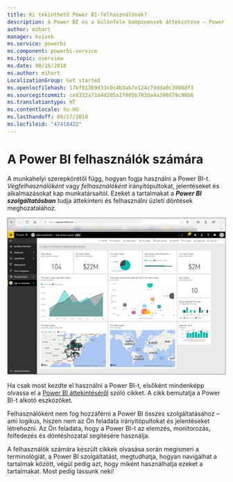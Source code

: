 ```yaml
---
title: Ki tekinthető Power BI-felhasználónak?
description: A Power BI és a különféle komponensek áttekintése – Power BI Desktop, Power BI szolgáltatás, Power BI Mobile, Jelentéskészítő kiszolgáló, Power BI Embedded.
author: mihart
manager: kvivek
ms.service: powerbi
ms.component: powerbi-service
ms.topic: overview
ms.date: 08/16/2018
ms.author: mihart
LocalizationGroup: Get started
ms.openlocfilehash: 17bf013b9d33c0c4b3ab7e124c7ddda0c3986df3
ms.sourcegitcommit: ce8332a71d4d205a1f005b703da4a390d79c98b6
ms.translationtype: HT
ms.contentlocale: hu-HU
ms.lasthandoff: 09/27/2018
ms.locfileid: "47418422"
---
```

# <a name="power-bi-for-consumers"></a>A Power BI felhasználók számára
A munkahelyi szerepkörétől függ, hogyan fogja használni a Power BI-t. *Végfelhasználóként* vagy *felhasználóként* irányítópultokat, jelentéseket és alkalmazásokat kap munkatársaitól. Ezeket a tartalmakat a ***Power BI szolgáltatásban*** tudja áttekinteni és felhasználni üzleti döntések meghozatalához.

![Power BI-irányítópult](media/end-user-consumer/power-bi-service.png)

Ha csak most kezdte el használni a Power BI-t, elsőként mindenképp olvassa el a [Power BI áttekintéséről](../power-bi-overview.md) szóló cikket. A cikk bemutatja a Power BI-t alkotó eszközöket.

Felhasználóként nem fog hozzáférni a Power BI összes szolgáltatásához – ami logikus, hiszen nem az Ön feladata irányítópultokat és jelentéseket létrehozni. Az Ön feladata, hogy a Power BI-t az elemzés, monitorozás, felfedezés és döntéshozatal segítésére használja.

A felhasználók számára készült cikkek olvasása során megismeri a terminológiát, a Power BI szolgáltatást, megtudhatja, hogyan navigálhat a tartalmak között, végül pedig azt, hogy miként használhatja ezeket a tartalmakat.  Most pedig lássunk neki!

